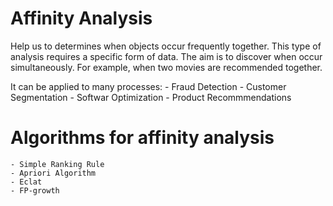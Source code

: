 
# Affinity Analysis

Help us to determines when objects occur frequently together. This type
of analysis requires a specific form of data. The aim is to discover
when occur simultaneously. For example, when two movies are recommended together.

It can be applied to many processes:
	- Fraud Detection
	- Customer Segmentation
	- Softwar Optimization
	- Product Recommmendations

# Algorithms for affinity analysis
	
	- Simple Ranking Rule
	- Apriori Algorithm
	- Eclat
	- FP-growth




